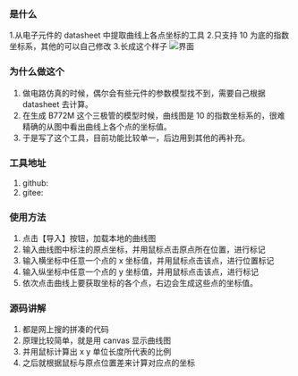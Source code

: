 ### 是什么
1.从电子元件的 datasheet 中提取曲线上各点坐标的工具
2.只支持 10 为底的指数坐标系，其他的可以自己修改
3.长成这个样子
![界面](https://gitee.com/chenqidianzi/pictures/raw/master/get-point/demo.png)




### 为什么做这个
1. 做电路仿真的时候，偶尔会有些元件的参数模型找不到，需要自己根据 datasheet 去计算。
2. 在生成 B772M 这个三极管的模型时候，曲线图是 10 的指数坐标系的，很难精确的从图中看出曲线上各个点的坐标值。
3. 于是写了这个工具，目前功能比较单一，后边用到其他的再补充。

### 工具地址
1. github:
2. gitee:


### 使用方法
1. 点击【导入】按钮，加载本地的曲线图
2. 输入曲线图中标注的原点坐标，并用鼠标点击原点所在位置，进行标记
3. 输入横坐标中任意一个点的 x 坐标值，并用鼠标点击该点，进行位置标记
4. 输入纵坐标中任意一个点的 y 坐标值，并用鼠标点击该点，进行标记
5. 依次点击曲线上要获取坐标的各个点，右边会生成这些点的坐标值。

### 源码讲解
1. 都是网上搜的拼凑的代码
2. 原理比较简单，就是用 canvas 显示曲线图
3. 并用鼠标计算出 x y 单位长度所代表的比例
4. 之后就根据鼠标与原点位置差来计算对应点的坐标